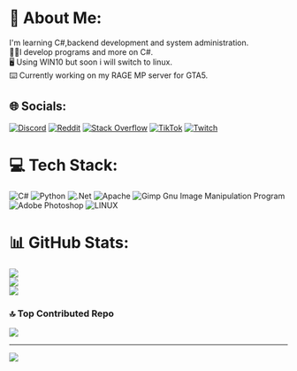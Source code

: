 # 📝 About Me:
I'm learning C#,backend development and system administration.<br>👨‍💻I develop programs and more on C#.<br>🖥 Using WIN10 but soon i will switch to linux.<br>⌨️ Currently working on my RAGE MP server for GTA5.


## 🌐 Socials:
[![Discord](https://img.shields.io/badge/Discord-%237289DA.svg?logo=discord&logoColor=white)](https://discord.gg/Hatingone#1942) [![Reddit](https://img.shields.io/badge/Reddit-%23FF4500.svg?logo=Reddit&logoColor=white)](https://reddit.com/user/Hatingone) [![Stack Overflow](https://img.shields.io/badge/-Stackoverflow-FE7A16?logo=stack-overflow&logoColor=white)](https://stackoverflow.com/users/22019794) [![TikTok](https://img.shields.io/badge/TikTok-%23000000.svg?logo=TikTok&logoColor=white)](https://tiktok.com/@Hatingone) [![Twitch](https://img.shields.io/badge/Twitch-%239146FF.svg?logo=Twitch&logoColor=white)](https://twitch.tv/Hatingone3110) 

# 💻 Tech Stack:
![C#](https://img.shields.io/badge/c%23-%23239120.svg?style=for-the-badge&logo=c-sharp&logoColor=white) ![Python](https://img.shields.io/badge/python-3670A0?style=for-the-badge&logo=python&logoColor=ffdd54) ![.Net](https://img.shields.io/badge/.NET-5C2D91?style=for-the-badge&logo=.net&logoColor=white) ![Apache](https://img.shields.io/badge/apache-%23D42029.svg?style=for-the-badge&logo=apache&logoColor=white) ![Gimp Gnu Image Manipulation Program](https://img.shields.io/badge/Gimp-657D8B?style=for-the-badge&logo=gimp&logoColor=FFFFFF) ![Adobe Photoshop](https://img.shields.io/badge/adobephotoshop-%2331A8FF.svg?style=for-the-badge&logo=adobephotoshop&logoColor=white) ![LINUX](https://img.shields.io/badge/Linux-FCC624?style=for-the-badge&logo=linux&logoColor=black)
# 📊 GitHub Stats:
![](https://github-readme-stats.vercel.app/api?username=Hatingone&theme=highcontrast&hide_border=false&include_all_commits=false&count_private=false)<br/>
![](https://github-readme-streak-stats.herokuapp.com/?user=Hatingone&theme=highcontrast&hide_border=false)<br/>
![](https://github-readme-stats.vercel.app/api/top-langs/?username=Hatingone&theme=highcontrast&hide_border=false&include_all_commits=false&count_private=false&layout=compact)

### 🔝 Top Contributed Repo
![](https://github-contributor-stats.vercel.app/api?username=Hatingone&limit=5&theme=dark&combine_all_yearly_contributions=true)

---
[![](https://visitcount.itsvg.in/api?id=Hatingone&icon=2&color=12)](https://visitcount.itsvg.in)

